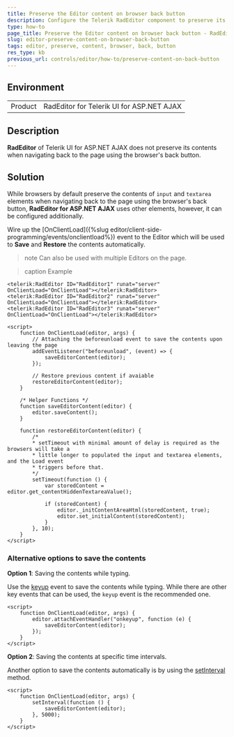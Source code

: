 ```yaml
---
title: Preserve the Editor content on browser back button
description: Configure the Telerik RadEditor component to preserve its contents if navigating away and back using the browser's back button.
type: how-to
page_title: Preserve the Editor content on browser back button - RadEditor
slug: editor-preserve-content-on-browser-back-button
tags: editor, preserve, content, browser, back, button
res_type: kb
previous_url: controls/editor/how-to/preserve-content-on-back-button
---
```


## Environment

<table>
    <tbody>
        <tr>
            <td>Product</td>
            <td>
                RadEditor for Telerik UI for ASP.NET AJAX
            </td>
        </tr>
    </tbody>
</table>

## Description

**RadEditor** of Telerik UI for ASP.NET AJAX does not preserve its contents when navigating back to the page using the browser's back button.

## Solution 

While browsers by default preserve the contents of `input` and `textarea` elements when navigating back to the page using the browser's back button, **RadEditor for ASP.NET AJAX** uses other elements, however, it can be configured additionally.

Wire up the [OnClientLoad]({%slug editor/client-side-programming/events/onclientload%}) event to the Editor which will be used to **Save** and **Restore** the contents automatically.

>note Can also be used with multiple Editors on the page.

>caption Example

````ASP.NET
<telerik:RadEditor ID="RadEditor1" runat="server" OnClientLoad="OnClientLoad"></telerik:RadEditor>
<telerik:RadEditor ID="RadEditor2" runat="server" OnClientLoad="OnClientLoad"></telerik:RadEditor>
<telerik:RadEditor ID="RadEditor3" runat="server" OnClientLoad="OnClientLoad"></telerik:RadEditor>

<script>
	function OnClientLoad(editor, args) {
		// Attaching the beforeunload event to save the contents upon leaving the page
		addEventListener("beforeunload", (event) => {
			saveEditorContent(editor);
		});

		// Restore previous content if avaiable
		restoreEditorContent(editor);
	}

	/* Helper Functions */
	function saveEditorContent(editor) {
		editor.saveContent();
	}

	function restoreEditorContent(editor) {
		/* 
		* setTimeout with minimal amount of delay is required as the browsers will take a 
		* little longer to populated the input and textarea elements, and the Load event
		* triggers before that.
		*/
		setTimeout(function () {
			var storedContent = editor.get_contentHiddenTextareaValue();

			if (storedContent) {
				editor._initContentAreaHtml(storedContent, true);
				editor.set_initialContent(storedContent);
			}
		}, 10);
	}
</script>
````

### Alternative options to save the contents


**Option 1**: Saving the contents while typing.

Use the [keyup](https://developer.mozilla.org/en-US/docs/Web/API/Element/keyup_event) event to save the contents while typing. While there are other key events that can be used, the `keyup` event is the recommended one.

````ASP.NET
<script>
	function OnClientLoad(editor, args) {
		editor.attachEventHandler("onkeyup", function (e) {
			saveEditorContent(editor);
		});
	}
</script>
````

**Option 2**: Saving the contents at specific time intervals.

Another option to save the contents automatically is by using the [setInterval](https://developer.mozilla.org/en-US/docs/Web/API/Window/setInterval) method.

````ASP.NET
<script>
	function OnClientLoad(editor, args) {
		setInterval(function () {
			saveEditorContent(editor);
		}, 5000);
	}
</script>
````
